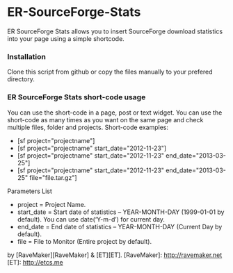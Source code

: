 ER-SourceForge-Stats
====================

ER SourceForge Stats allows you to insert SourceForge download statistics into your page using a simple shortcode.

### Installation

Clone this script from github or copy the files manually to your prefered directory.

### ER SourceForge Stats short-code usage

You can use the short-code in a page, post or text widget.
You can use the short-code as many times as you want on the same page and check multiple files, folder and projects.
Short-code examples:

 - [sf project="projectname"]
 - [sf project="projectname" start_date="2012-11-23"]
 - [sf project="projectname" start_date="2012-11-23" end_date="2013-03-25"]
 - [sf project="projectname" start_date="2012-11-23" end_date="2013-03-25" file="file.tar.gz"]

Parameters List

 - project = Project Name.
 - start_date = Start date of statistics – YEAR-MONTH-DAY (1999-01-01 by default). You can use date(‘Y-m-d’) for current day.
 - end_date = End date of statistics – YEAR-MONTH-DAY (Current Day by default).
 - file = File to Monitor (Entire project by default).


by [RaveMaker][RaveMaker] & [ET][ET].
[RaveMaker]: http://ravemaker.net
[ET]: http://etcs.me
